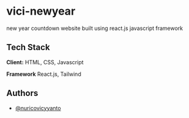 # vici-newyear
new year countdown website built using react.js javascript framework

## Tech Stack

**Client:** HTML, CSS, Javascript

**Framework** React.js, Tailwind


## Authors

- [@nuricovicyyanto](https://github.com/NuricoVicyyanto)

